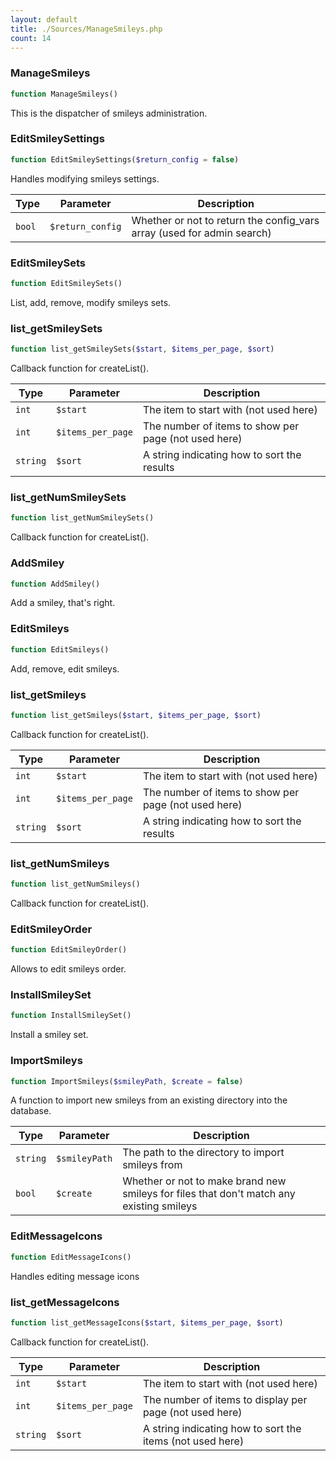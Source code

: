 ```yaml
---
layout: default
title: ./Sources/ManageSmileys.php
count: 14
---
```


### ManageSmileys

```php
function ManageSmileys()
```
This is the dispatcher of smileys administration.



### EditSmileySettings

```php
function EditSmileySettings($return_config = false)
```
Handles modifying smileys settings.



Type|Parameter|Description
---|---|---
`bool`|`$return_config`|Whether or not to return the config_vars array (used for admin search)

### EditSmileySets

```php
function EditSmileySets()
```
List, add, remove, modify smileys sets.



### list_getSmileySets

```php
function list_getSmileySets($start, $items_per_page, $sort)
```
Callback function for createList().



Type|Parameter|Description
---|---|---
`int`|`$start`|The item to start with (not used here)
`int`|`$items_per_page`|The number of items to show per page (not used here)
`string`|`$sort`|A string indicating how to sort the results

### list_getNumSmileySets

```php
function list_getNumSmileySets()
```
Callback function for createList().



### AddSmiley

```php
function AddSmiley()
```
Add a smiley, that's right.



### EditSmileys

```php
function EditSmileys()
```
Add, remove, edit smileys.



### list_getSmileys

```php
function list_getSmileys($start, $items_per_page, $sort)
```
Callback function for createList().



Type|Parameter|Description
---|---|---
`int`|`$start`|The item to start with (not used here)
`int`|`$items_per_page`|The number of items to show per page (not used here)
`string`|`$sort`|A string indicating how to sort the results

### list_getNumSmileys

```php
function list_getNumSmileys()
```
Callback function for createList().



### EditSmileyOrder

```php
function EditSmileyOrder()
```
Allows to edit smileys order.



### InstallSmileySet

```php
function InstallSmileySet()
```
Install a smiley set.



### ImportSmileys

```php
function ImportSmileys($smileyPath, $create = false)
```
A function to import new smileys from an existing directory into the database.



Type|Parameter|Description
---|---|---
`string`|`$smileyPath`|The path to the directory to import smileys from
`bool`|`$create`|Whether or not to make brand new smileys for files that don't match any existing smileys

### EditMessageIcons

```php
function EditMessageIcons()
```
Handles editing message icons



### list_getMessageIcons

```php
function list_getMessageIcons($start, $items_per_page, $sort)
```
Callback function for createList().



Type|Parameter|Description
---|---|---
`int`|`$start`|The item to start with (not used here)
`int`|`$items_per_page`|The number of items to display per page (not used here)
`string`|`$sort`|A string indicating how to sort the items (not used here)


